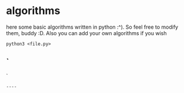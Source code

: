 # algorithms
here some basic algorithms written in python :^). So feel free to modify them, buddy :D.
Also you can add your own algorithms if you wish
```
python3 <file.py>
```
`
----
`
```
----
```

